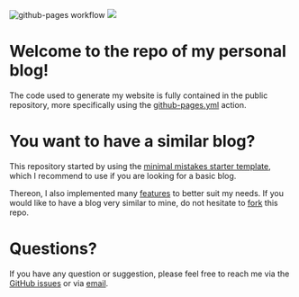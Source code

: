![github-pages workflow](https://github.com/jeertmans/jeertmans.github.io/actions/workflows/github-pages.yml/badge.svg)
<a href="https://eertmans.be"><img src="https://img.shields.io/badge/eertmans.be-my%20website-red"/></a>

# Welcome to the repo of my personal blog!

The code used to generate my website is fully contained in the public repository, more specifically using the [github-pages.yml](https://github.com/jeertmans/jeertmans.github.io/blob/main/.github/workflows/github-pages.yml) action.

# You want to have a similar blog?

This repository started by using the [minimal mistakes starter template](https://github.com/mmistakes/mm-github-pages-starter), which I recommend to use if you are looking for a basic blog.

Thereon, I also implemented many [features](https://eertmans.be/tags/#miscellaneous) to better suit my needs. If you would like to have a blog very similar to mine, do not hesitate to [fork](https://github.com/jeertmans/jeertmans.github.io/fork) this repo.

# Questions?

If you have any question or suggestion, please feel free to reach me via the [GitHub issues](https://github.com/jeertmans/jeertmans.github.io/issues) or via [email](mailto:jerome@eertmans.be).
